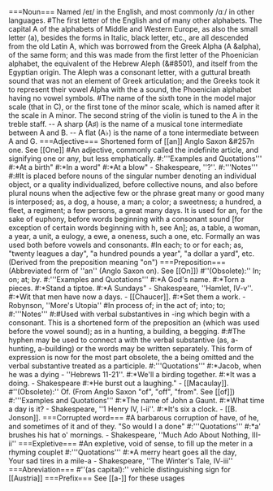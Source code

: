 ===Noun===
Named /e&#618;/ in the English, and most commonly /&#593;&#720;/ in other languages.
#The first letter of the English and of many other alphabets. The capital A of the alphabets of Middle and Western Europe, as also the small letter (a), besides the forms in Italic, black letter, etc., are all descended from the old Latin A, which was borrowed from the Greek Alpha (&Alpha; &alpha), of the same form; and this was made from the first letter of the Phoenician alphabet, the equivalent of the Hebrew Aleph (&#8501), and itself from the Egyptian origin. The Aleph was a consonant letter, with a guttural breath sound that was not an element of Greek articulation; and the Greeks took it to represent their vowel Alpha with the a sound, the Phoenician alphabet having no vowel symbols.
#The name of the sixth tone in the model major scale (that in C), or the first tone of the minor scale, which is named after it the scale in A minor. The second string of the violin is tuned to the A in the treble staff. -- A sharp (A&#9839;) is the name of a musical tone intermediate between A and B. -- A flat (A&#9837;) is the name of a tone intermediate between A and G.
===Adjective===
Shortened form of [[an]] Anglo Saxon &#257n one. See [[One]]
#An adjective, commonly called the indefinite article, and signifying one or any, but less emphatically.
#:'''Examples and Quotations'''
#:*At a birth"
#:*In a word"
#:*At a blow" - Shakespeare, ''?''. 
#:'''Notes'''
#:#It is placed before nouns of the singular number denoting an individual object, or a quality individualized, before collective nouns, and also before plural nouns when the adjective few or the phrase great many or good many is interposed; as, a dog, a house, a man; a color; a sweetness; a hundred, a fleet, a regiment; a few persons, a great many days. It is used for an, for the sake of euphony, before words beginning with a consonant sound [for exception of certain words beginning with h, see An]; as, a table, a woman, a year, a unit, a eulogy, a ewe, a oneness, such a one, etc. Formally an was used both before vowels and consonants.
#In each; to or for each; as, "twenty leagues a day", "a hundred pounds a year", "a dollar a yard", etc. (Derived from the preposition meaning "on") 
===Preposition===
(Abbreviated form of ''an'' (Anglo Saxon on). See [[On]])
#''(Obsolete):'' In; on; at; by.
#:'''Examples and Quotations'''
#:*A God's name.
#:*Torn a pieces. 
#:*Stand a tiptoe. 
#:*A Sundays" - Shakespeare, ''Hamlet, IV-v''. 
#:*Wit that men have now a days. - [[Chaucer]]. 
#:*Set them a work. - Robynson, ''More's Utopia''
#In process of; in the act of; into; to; 
#:'''Notes'''
#:#Used with verbal substantives in -ing which begin with a consonant. This is a shortened form of the preposition an (which was used before the vowel sound); as in a hunting, a building, a begging.
#:#The hyphen may be used to connect a with the verbal substantive (as, a-hunting, a-building) or the words may be written separately. This form of expression is now for the most part obsolete, the a being omitted and the verbal substantive treated as a participle.
#:'''Quotations'''
#:*Jacob, when he was a dying - ''Hebrews 11-21''. 
#:*We'll a birding together. 
#:*It was a doing. - Shakespeare 
#:*He burst out a laughing." - [[Macaulay]]. 
#''(Obsolete):'' Of. (From Anglo Saxon "of", "off", "from". See [[of]])
#:'''Examples and Quotations'''
#:*The name of John a Gaunt.
#:*What time a day is it? - Shakespeare, ''1 Henry IV, I-ii''. 
#:*It's six a clock. - [[B. Jonson]].
===Corrupted word===
#A barbarous corruption of have, of he, and sometimes of it and of they.  "So would I a done"
#:'''Quotations'''
#:*a' brushes his hat o' mornings. - Shakespeare, ''Much Ado About Nothing, III-ii''
===Expletive===
#An expletive, void of sense, to fill up the meter in a rhyming couplet
#:'''Quotations'''
#:*A merry heart goes all the day, <br>Your sad tires in a mile-a - Shakespeare, ''The Winter's Tale, IV-iii''
===Abreviation===
#''(as capital):'' vehicle distinguishing sign for [[Austria]]
===Prefix===
See [[a-]] for these usages